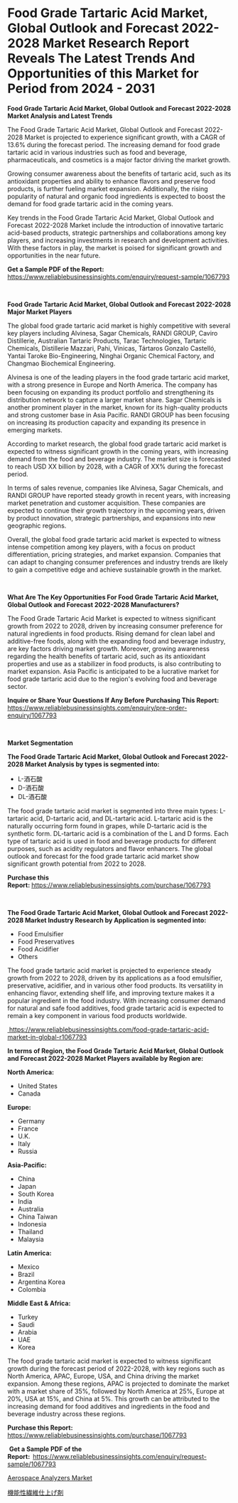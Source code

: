 <p><h1>Food Grade Tartaric Acid Market, Global Outlook and Forecast 2022-2028 Market Research Report Reveals The Latest Trends And Opportunities of this Market for Period from 2024 - 2031</h1></p><p><strong>Food Grade Tartaric Acid Market, Global Outlook and Forecast 2022-2028 Market Analysis and Latest Trends</strong></p>
<p><p>The Food Grade Tartaric Acid Market, Global Outlook and Forecast 2022-2028 Market is projected to experience significant growth, with a CAGR of 13.6% during the forecast period. The increasing demand for food grade tartaric acid in various industries such as food and beverage, pharmaceuticals, and cosmetics is a major factor driving the market growth.</p><p>Growing consumer awareness about the benefits of tartaric acid, such as its antioxidant properties and ability to enhance flavors and preserve food products, is further fueling market expansion. Additionally, the rising popularity of natural and organic food ingredients is expected to boost the demand for food grade tartaric acid in the coming years.</p><p>Key trends in the Food Grade Tartaric Acid Market, Global Outlook and Forecast 2022-2028 Market include the introduction of innovative tartaric acid-based products, strategic partnerships and collaborations among key players, and increasing investments in research and development activities. With these factors in play, the market is poised for significant growth and opportunities in the near future.</p></p>
<p><strong>Get a Sample PDF of the Report:&nbsp;</strong> <a href="https://www.reliablebusinessinsights.com/enquiry/request-sample/1067793">https://www.reliablebusinessinsights.com/enquiry/request-sample/1067793</a></p>
<p>&nbsp;</p>
<p><strong>Food Grade Tartaric Acid Market, Global Outlook and Forecast 2022-2028 Major Market Players</strong></p>
<p><p>The global food grade tartaric acid market is highly competitive with several key players including Alvinesa, Sagar Chemicals, RANDI GROUP, Caviro Distillerie, Australian Tartaric Products, Tarac Technologies, Tartaric Chemicals, Distillerie Mazzari, Pahi, Vinicas, Tártaros Gonzalo Castelló, Yantai Taroke Bio-Engineering, Ninghai Organic Chemical Factory, and Changmao Biochemical Engineering.</p><p>Alvinesa is one of the leading players in the food grade tartaric acid market, with a strong presence in Europe and North America. The company has been focusing on expanding its product portfolio and strengthening its distribution network to capture a larger market share. Sagar Chemicals is another prominent player in the market, known for its high-quality products and strong customer base in Asia Pacific. RANDI GROUP has been focusing on increasing its production capacity and expanding its presence in emerging markets.</p><p>According to market research, the global food grade tartaric acid market is expected to witness significant growth in the coming years, with increasing demand from the food and beverage industry. The market size is forecasted to reach USD XX billion by 2028, with a CAGR of XX% during the forecast period.</p><p>In terms of sales revenue, companies like Alvinesa, Sagar Chemicals, and RANDI GROUP have reported steady growth in recent years, with increasing market penetration and customer acquisition. These companies are expected to continue their growth trajectory in the upcoming years, driven by product innovation, strategic partnerships, and expansions into new geographic regions.</p><p>Overall, the global food grade tartaric acid market is expected to witness intense competition among key players, with a focus on product differentiation, pricing strategies, and market expansion. Companies that can adapt to changing consumer preferences and industry trends are likely to gain a competitive edge and achieve sustainable growth in the market.</p></p>
<p>&nbsp;</p>
<p><strong>What Are The Key Opportunities For Food Grade Tartaric Acid Market, Global Outlook and Forecast 2022-2028 Manufacturers?</strong></p>
<p><p>The Food Grade Tartaric Acid Market is expected to witness significant growth from 2022 to 2028, driven by increasing consumer preference for natural ingredients in food products. Rising demand for clean label and additive-free foods, along with the expanding food and beverage industry, are key factors driving market growth. Moreover, growing awareness regarding the health benefits of tartaric acid, such as its antioxidant properties and use as a stabilizer in food products, is also contributing to market expansion. Asia Pacific is anticipated to be a lucrative market for food grade tartaric acid due to the region's evolving food and beverage sector.</p></p>
<p><strong>Inquire or Share Your Questions If Any Before Purchasing This Report:</strong> <a href="https://www.reliablebusinessinsights.com/enquiry/pre-order-enquiry/1067793">https://www.reliablebusinessinsights.com/enquiry/pre-order-enquiry/1067793</a></p>
<p>&nbsp;</p>
<p><strong>Market Segmentation</strong></p>
<p><strong>The Food Grade Tartaric Acid Market, Global Outlook and Forecast 2022-2028 Market Analysis by types is segmented into:</strong></p>
<p><ul><li>L-酒石酸</li><li>D-酒石酸</li><li>DL-酒石酸</li></ul></p>
<p><p>The food grade tartaric acid market is segmented into three main types: L-tartaric acid, D-tartaric acid, and DL-tartaric acid. L-tartaric acid is the naturally occurring form found in grapes, while D-tartaric acid is the synthetic form. DL-tartaric acid is a combination of the L and D forms. Each type of tartaric acid is used in food and beverage products for different purposes, such as acidity regulators and flavor enhancers. The global outlook and forecast for the food grade tartaric acid market show significant growth potential from 2022 to 2028.</p></p>
<p><strong>Purchase this Report:&nbsp;</strong><a href="https://www.reliablebusinessinsights.com/purchase/1067793">https://www.reliablebusinessinsights.com/purchase/1067793</a></p>
<p>&nbsp;</p>
<p><strong>The Food Grade Tartaric Acid Market, Global Outlook and Forecast 2022-2028 Market Industry Research by Application is segmented into:</strong></p>
<p><ul><li>Food Emulsifier</li><li>Food Preservatives</li><li>Food Acidifier</li><li>Others</li></ul></p>
<p><p>The food grade tartaric acid market is projected to experience steady growth from 2022 to 2028, driven by its applications as a food emulsifier, preservative, acidifier, and in various other food products. Its versatility in enhancing flavor, extending shelf life, and improving texture makes it a popular ingredient in the food industry. With increasing consumer demand for natural and safe food additives, food grade tartaric acid is expected to remain a key component in various food products worldwide.</p></p>
<p><a href="https://www.reliablebusinessinsights.com/food-grade-tartaric-acid-market-in-global-r1067793">&nbsp;https://www.reliablebusinessinsights.com/food-grade-tartaric-acid-market-in-global-r1067793</a></p>
<p><strong>In terms of Region, the Food Grade Tartaric Acid Market, Global Outlook and Forecast 2022-2028 Market Players available by Region are:</strong></p>
<p>
    <p> <strong> North America: </strong>
        <ul>
            <li>United States</li>
            <li>Canada</li>
        </ul>
        </p> 
    <p> <strong> Europe: </strong>
        <ul>
            <li>Germany</li>
            <li>France</li>
            <li>U.K.</li>
            <li>Italy</li>
            <li>Russia</li>
        </ul>
        </p> 
    <p> <strong> Asia-Pacific: </strong>
        <ul>
            <li>China</li>
            <li>Japan</li>
            <li>South Korea</li>
            <li>India</li>
            <li>Australia</li>
            <li>China Taiwan</li>
            <li>Indonesia</li>
            <li>Thailand</li>
            <li>Malaysia</li>
        </ul>
        </p> 
    <p> <strong> Latin America: </strong>
        <ul>
            <li>Mexico</li>
            <li>Brazil</li>
            <li>Argentina Korea</li>
            <li>Colombia</li>
        </ul>
        </p> 
    <p> <strong> Middle East & Africa: </strong>
        <ul>
            <li>Turkey</li>
            <li>Saudi</li>
            <li>Arabia</li>
            <li>UAE</li>
            <li>Korea</li>
        </ul>
    </p>
    </p>
<p><p>The food grade tartaric acid market is expected to witness significant growth during the forecast period of 2022-2028, with key regions such as North America, APAC, Europe, USA, and China driving the market expansion. Among these regions, APAC is projected to dominate the market with a market share of 35%, followed by North America at 25%, Europe at 20%, USA at 15%, and China at 5%. This growth can be attributed to the increasing demand for food additives and ingredients in the food and beverage industry across these regions.</p></p>
<p><strong>Purchase this Report: </strong><a href="https://www.reliablebusinessinsights.com/purchase/1067793">https://www.reliablebusinessinsights.com/purchase/1067793</a></p>
<p>&nbsp;<strong>Get a Sample PDF of the Report:&nbsp;&nbsp;</strong><a href="https://www.reliablebusinessinsights.com/enquiry/request-sample/1067793">https://www.reliablebusinessinsights.com/enquiry/request-sample/1067793</a></p>
<p><strong></strong></p>
<p><p><a href="https://view.publitas.com/reportprime-1/analyzing-aerospace-analyzers-market-global-industry-perspective-and-forecast-2024-to-2031/">Aerospace Analyzers Market</a></p><p><a href="https://medium.com/@lauriank/%E6%A9%9F%E8%83%BD%E6%80%A7%E3%83%86%E3%82%AD%E3%82%B9%E3%82%BF%E3%82%A4%E3%83%AB%E3%83%95%E3%82%A3%E3%83%8B%E3%83%83%E3%82%B7%E3%83%A5%E5%89%A4%E5%B8%82%E5%A0%B4-2031%E5%B9%B4%E3%81%BE%E3%81%A7%E3%81%AE%E3%83%88%E3%83%AC%E3%83%B3%E3%83%89-%E4%BA%88%E6%B8%AC-%E3%81%8A%E3%82%88%E3%81%B3%E7%AB%B6%E4%BA%89%E5%88%86%E6%9E%90-232befb5aef2">機能性繊維仕上げ剤</a></p></p>